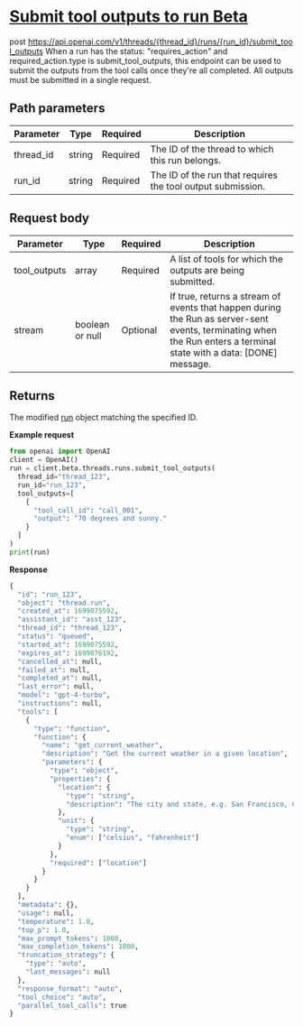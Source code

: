 # [Submit tool outputs to run Beta](/docs/api-reference/runs/submitToolOutputs)
post https://api.openai.com/v1/threads/{thread_id}/runs/{run_id}/submit_tool_outputs 
When a run has the status: "requires_action" and
          required_action.type is submit_tool_outputs,
          this endpoint can be used to submit the outputs from the tool calls
          once they're all completed. All outputs must be submitted in a single
          request. 
## Path parameters 
| Parameter | Type   | Required | Description|
| --- | --- | --- | --- |
| thread_id | string | Required | The ID of the                   thread to which this                   run belongs.| 
| run_id | string | Required | The ID of the run that requires the tool output submission.| 
## Request body 
| Parameter | Type   | Required | Description|
| --- | --- | --- | --- |
| tool_outputs | array | Required | A list of tools for which the outputs are being submitted.| 
| stream | boolean or null | Optional | If true, returns a stream of events that happen                   during the Run as server-sent events, terminating when the Run                   enters a terminal state with a                   data: [DONE] message.| 
## Returns 
The modified
                [run](/docs/api-reference/runs/object) object
                matching the specified ID. 

**Example request**
```python
from openai import OpenAI
client = OpenAI()
run = client.beta.threads.runs.submit_tool_outputs(
  thread_id="thread_123",
  run_id="run_123",
  tool_outputs=[
    {
      "tool_call_id": "call_001",
      "output": "70 degrees and sunny."
    }
  ]
)
print(run)
```

**Response**
```python
{
  "id": "run_123",
  "object": "thread.run",
  "created_at": 1699075592,
  "assistant_id": "asst_123",
  "thread_id": "thread_123",
  "status": "queued",
  "started_at": 1699075592,
  "expires_at": 1699076192,
  "cancelled_at": null,
  "failed_at": null,
  "completed_at": null,
  "last_error": null,
  "model": "gpt-4-turbo",
  "instructions": null,
  "tools": [
    {
      "type": "function",
      "function": {
        "name": "get_current_weather",
        "description": "Get the current weather in a given location",
        "parameters": {
          "type": "object",
          "properties": {
            "location": {
              "type": "string",
              "description": "The city and state, e.g. San Francisco, CA"
            },
            "unit": {
              "type": "string",
              "enum": ["celsius", "fahrenheit"]
            }
          },
          "required": ["location"]
        }
      }
    }
  ],
  "metadata": {},
  "usage": null,
  "temperature": 1.0,
  "top_p": 1.0,
  "max_prompt_tokens": 1000,
  "max_completion_tokens": 1000,
  "truncation_strategy": {
    "type": "auto",
    "last_messages": null
  },
  "response_format": "auto",
  "tool_choice": "auto",
  "parallel_tool_calls": true
}
```

